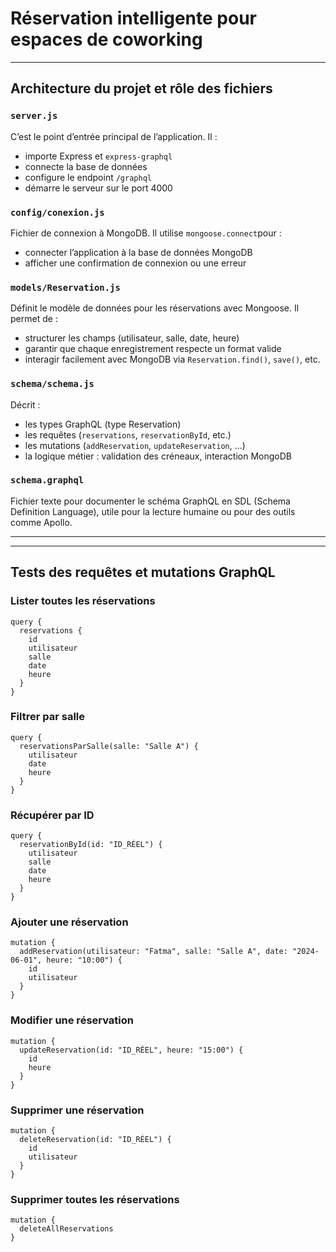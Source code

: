 # Réservation intelligente pour espaces de coworking

---

## Architecture du projet et rôle des fichiers

### `server.js`

C’est le point d’entrée principal de l’application. Il :

* importe Express et `express-graphql`
* connecte la base de données
* configure le endpoint `/graphql`
* démarre le serveur sur le port 4000

### `config/conexion.js`

Fichier de connexion à MongoDB. Il utilise `mongoose.connect`pour :

* connecter l’application à la base de données MongoDB
* afficher une confirmation de connexion ou une erreur

### `models/Reservation.js`

Définit le modèle de données pour les réservations avec Mongoose. Il permet de :

* structurer les champs (utilisateur, salle, date, heure)
* garantir que chaque enregistrement respecte un format valide
* interagir facilement avec MongoDB via `Reservation.find()`, `save()`, etc.

### `schema/schema.js`

Décrit :

* les types GraphQL (type Reservation)
* les requêtes (`reservations`, `reservationById`, etc.)
* les mutations (`addReservation`, `updateReservation`, ...)
* la logique métier : validation des créneaux, interaction MongoDB

### `schema.graphql`

Fichier texte pour documenter le schéma GraphQL en SDL (Schema Definition Language), utile pour la lecture humaine ou pour des outils comme Apollo.

---

---

## Tests des requêtes et mutations GraphQL

### Lister toutes les réservations

```
query {
  reservations {
    id
    utilisateur
    salle
    date
    heure
  }
}
```

### Filtrer par salle

```
query {
  reservationsParSalle(salle: "Salle A") {
    utilisateur
    date
    heure
  }
}
```

### Récupérer par ID

```
query {
  reservationById(id: "ID_RÉEL") {
    utilisateur
    salle
    date
    heure
  }
}
```

### Ajouter une réservation

```
mutation {
  addReservation(utilisateur: "Fatma", salle: "Salle A", date: "2024-06-01", heure: "10:00") {
    id
    utilisateur
  }
}
```

### Modifier une réservation

```
mutation {
  updateReservation(id: "ID_RÉEL", heure: "15:00") {
    id
    heure
  }
}
```

### Supprimer une réservation

```
mutation {
  deleteReservation(id: "ID_RÉEL") {
    id
    utilisateur
  }
}
```

### Supprimer toutes les réservations

```
mutation {
  deleteAllReservations
}
```
